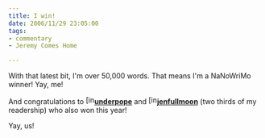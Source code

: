 ```yaml
--- 
title: I win!
date: 2006/11/29 23:05:00
tags: 
- commentary
- Jeremy Comes Home

---
```


With that latest bit, I'm over 50,000 words.  That means I'm a NaNoWriMo winner!  Yay, me!

And congratulations to <font><a href="http://underpope.livejournal.com/profile"><img src="http://stat.livejournal.com/img/userinfo.gif" alt="[info]" height="17" width="17" /></a><a href="http://underpope.livejournal.com/"><strong>underpope</strong></a> and </font><font><font><a href="http://jenfullmoon.livejournal.com/profile"><img src="http://stat.livejournal.com/img/userinfo.gif" alt="[info]" height="17" width="17" /></a><a href="http://jenfullmoon.livejournal.com/"><strong>jenfullmoon</strong></a> (two thirds of my readership) who also won this year!</font></font>

<font><font>Yay, us!</font></font>

